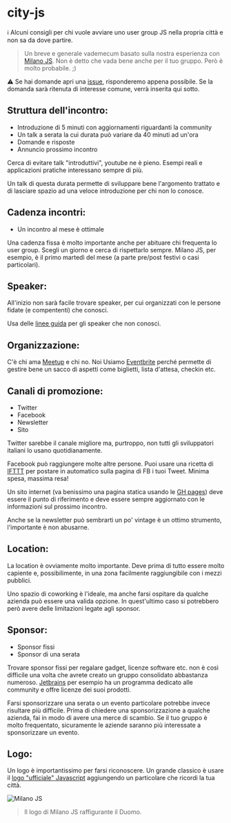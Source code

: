 # city-js
:information_source: Alcuni consigli per chi vuole avviare uno user group JS nella propria città e non sa da dove partire.
> Un breve e generale vademecum basato sulla nostra esperienza con [Milano JS](http://milanojs.com). Non è detto che vada bene anche per il tuo gruppo. Però è molto probabile. ;)

:warning: Se hai domande apri una [issue](https://github.com/milano-js/city-js/issues/new), risponderemo appena possibile. Se la domanda sarà ritenuta di interesse comune, verrà inserita qui sotto.

## Struttura dell'incontro:
- Introduzione di 5 minuti con aggiornamenti riguardanti la community
- Un talk a serata la cui durata può variare da 40 minuti ad un'ora
- Domande e risposte
- Annuncio prossimo incontro

Cerca di evitare talk "introduttivi", youtube ne è pieno. Esempi reali e applicazioni pratiche interessano sempre di più.

Un talk di questa durata permette di sviluppare bene l'argomento trattato e di lasciare spazio ad una veloce introduzione per chi non lo conosce.

## Cadenza incontri:
- Un incontro al mese è ottimale

Una cadenza fissa è molto importante anche per abituare chi frequenta lo user group. Scegli un giorno e cerca di rispettarlo sempre. Milano JS, per esempio, è il primo martedì del mese (a parte pre/post festivi o casi particolari).

## Speaker:
All'inizio non sarà facile trovare speaker, per cui organizzati con le persone fidate (e compententi) che conosci.

Usa delle [linee guida](https://github.com/milano-js/talk-guidelines) per gli speaker che non conosci.

## Organizzazione:
C'è chi ama [Meetup](http://www.meetup.com/) e chi no. Noi Usiamo [Eventbrite](https://www.eventbrite.com/) perché permette di gestire bene un sacco di aspetti come biglietti, lista d'attesa, checkin etc.

## Canali di promozione:
- Twitter
- Facebook
- Newsletter
- Sito
 
Twitter sarebbe il canale migliore ma, purtroppo, non tutti gli sviluppatori italiani lo usano quotidianamente.

Facebook può raggiungere molte altre persone. Puoi usare una ricetta di [IFTTT](https://ifttt.com/recipes) per postare in automatico sulla pagina di FB i tuoi Tweet. Minima spesa, massima resa!

Un sito internet (va benissimo una pagina statica usando le [GH pages](https://pages.github.com/)) deve essere il punto di riferimento e deve essere sempre aggiornato con le informazioni sul prossimo incontro.

Anche se la newsletter può sembrarti un po' vintage è un ottimo strumento, l'importante è non abusarne.

## Location:
La location è ovviamente molto importante. Deve prima di tutto essere molto capiente e, possibilimente, in una zona facilmente raggiungibile con i mezzi pubblici.

Uno spazio di coworking è l'ideale, ma anche farsi ospitare da qualche azienda può essere una valida opzione. In quest'ultimo caso si potrebbero però avere delle limitazioni legate agli sponsor.

## Sponsor:
- Sponsor fissi
- Sponsor di una serata

Trovare sponsor fissi per regalare gadget, licenze software etc. non è così difficile una volta che avrete creato un gruppo consolidato abbastanza numeroso. [Jetbrains](https://www.jetbrains.com/devnet/) per esempio ha un programma dedicato alle community e offre licenze dei suoi prodotti.

Farsi sponsorizzare una serata o un evento particolare potrebbe invece risultare più difficile. Prima di chiedere una sponsorizzazione a qualche azienda, fai in modo di avere una merce di scambio. Se il tuo gruppo è molto frequentato, sicuramente le aziende saranno più interessate a sponsorizzare un evento.

## Logo:
Un logo è importantissimo per farsi riconoscere. Un grande classico è usare il [logo "ufficiale" Javascript](https://github.com/voodootikigod/logo.js/) aggiungendo un particolare che ricordi la tua città.

![Milano JS](http://i.imgur.com/S62vtIc.png)
> Il logo di Milano JS raffigurante il Duomo.

